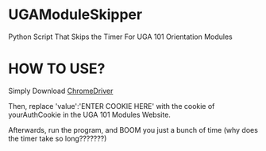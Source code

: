 # UGAModuleSkipper
Python Script That Skips the Timer For UGA 101 Orientation Modules

# HOW TO USE?
Simply Download [ChromeDriver](https://googlechromelabs.github.io/chrome-for-testing/)

Then, replace  'value':'ENTER COOKIE HERE' with the cookie of yourAuthCookie in the UGA 101 Modules Website. 

Afterwards, run the program, and BOOM you just a bunch of time (why does the timer take so long???????)



